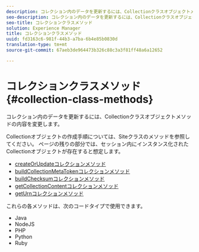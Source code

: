 ```yaml
---
description: コレクション内のデータを更新するには、Collectionクラスオブジェクトメソッドの内容を変更します。
seo-description: コレクション内のデータを更新するには、Collectionクラスオブジェクトメソッドの内容を変更します。
seo-title: コレクションクラスメソッド
solution: Experience Manager
title: コレクションクラスメソッド
uuid: fd3163c6-981f-44b3-a7ba-6b4e85b0830d
translation-type: tm+mt
source-git-commit: 67aeb3de964473b326c88c3a3f81ff48a6a12652

---
```



# コレクションクラスメソッド{#collection-class-methods}

コレクション内のデータを更新するには、Collectionクラスオブジェクトメソッドの内容を変更します。

Collectionオブジェクトの作成手順については、Siteクラスのメソッドを参照してください。 ページの残りの部分では、セッション内にインスタンス化されたCollectionオブジェクトが存在すると想定します。

* [createOrUpdateコレクションメソッド](#r_createorupdate_collection_method)
* [buildCollectionMetaTokenコレクションメソッド](#r_buildcollectionmetatoken_collection_method)
* [buildChecksumコレクションメソッド](#r_buildchecksum_collection_method)
* [getCollectionContentコレクションメソッド](#t_getcollectioncontent_collection_method)
* [getUrnコレクションメソッド](#r_geturn_collection_method)

これらの各メソッドは、次のコードタイプで使用できます。

* Java
* NodeJS
* PHP
* Python
* Ruby

